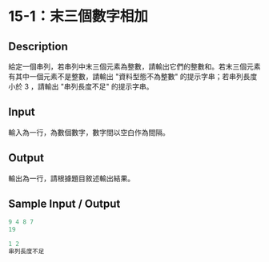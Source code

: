 # 15-1：末三個數字相加

## Description

給定一個串列，若串列中末三個元素為整數，請輸出它們的整數和。若末三個元素有其中一個元素不是整數，請輸出 "資料型態不為整數" 的提示字串；若串列長度小於 3 ，請輸出 "串列長度不足" 的提示字串。

## Input

輸入為一行，為數個數字，數字間以空白作為間隔。

## Output

輸出為一行，請根據題目敘述輸出結果。

## Sample Input / Output

```py
9 4 8 7
19
```
```py
1 2
串列長度不足
```